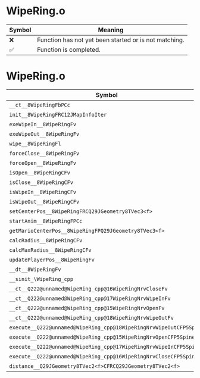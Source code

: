 # WipeRing.o
| Symbol | Meaning 
| ------------- | ------------- 
| :x: | Function has not yet been started or is not matching. 
| :white_check_mark: | Function is completed. 


# WipeRing.o
| Symbol | Decompiled? |
| ------------- | ------------- |
| `__ct__8WipeRingFbPCc` | :x: |
| `init__8WipeRingFRC12JMapInfoIter` | :x: |
| `exeWipeIn__8WipeRingFv` | :x: |
| `exeWipeOut__8WipeRingFv` | :x: |
| `wipe__8WipeRingFl` | :x: |
| `forceClose__8WipeRingFv` | :x: |
| `forceOpen__8WipeRingFv` | :x: |
| `isOpen__8WipeRingCFv` | :x: |
| `isClose__8WipeRingCFv` | :x: |
| `isWipeIn__8WipeRingCFv` | :x: |
| `isWipeOut__8WipeRingCFv` | :x: |
| `setCenterPos__8WipeRingFRCQ29JGeometry8TVec3<f>` | :x: |
| `startAnim__8WipeRingFPCc` | :x: |
| `getMarioCenterPos__8WipeRingFPQ29JGeometry8TVec3<f>` | :x: |
| `calcRadius__8WipeRingCFv` | :x: |
| `calcMaxRadius__8WipeRingCFv` | :x: |
| `updatePlayerPos__8WipeRingFv` | :x: |
| `__dt__8WipeRingFv` | :x: |
| `__sinit_\WipeRing_cpp` | :x: |
| `__ct__Q222@unnamed@WipeRing_cpp@16WipeRingNrvCloseFv` | :x: |
| `__ct__Q222@unnamed@WipeRing_cpp@17WipeRingNrvWipeInFv` | :x: |
| `__ct__Q222@unnamed@WipeRing_cpp@15WipeRingNrvOpenFv` | :x: |
| `__ct__Q222@unnamed@WipeRing_cpp@18WipeRingNrvWipeOutFv` | :x: |
| `execute__Q222@unnamed@WipeRing_cpp@18WipeRingNrvWipeOutCFP5Spine` | :x: |
| `execute__Q222@unnamed@WipeRing_cpp@15WipeRingNrvOpenCFP5Spine` | :x: |
| `execute__Q222@unnamed@WipeRing_cpp@17WipeRingNrvWipeInCFP5Spine` | :x: |
| `execute__Q222@unnamed@WipeRing_cpp@16WipeRingNrvCloseCFP5Spine` | :x: |
| `distance__Q29JGeometry8TVec2<f>CFRCQ29JGeometry8TVec2<f>` | :x: |
